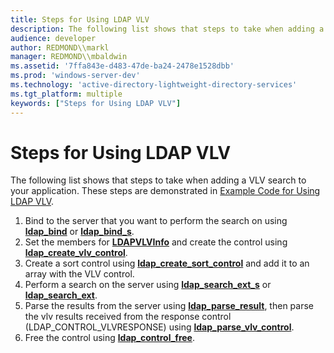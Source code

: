 ```yaml
---
title: Steps for Using LDAP VLV
description: The following list shows that steps to take when adding a VLV search to your application. These steps are demonstrated in Example Code for Using LDAP VLV.
audience: developer
author: REDMOND\\markl
manager: REDMOND\\mbaldwin
ms.assetid: '7ffa843e-d483-47de-ba24-2478e1528dbb'
ms.prod: 'windows-server-dev'
ms.technology: 'active-directory-lightweight-directory-services'
ms.tgt_platform: multiple
keywords: ["Steps for Using LDAP VLV"]
---
```


# Steps for Using LDAP VLV

The following list shows that steps to take when adding a VLV search to your application. These steps are demonstrated in [Example Code for Using LDAP VLV](example-code-for-using-ldap-vlv.md).

1.  Bind to the server that you want to perform the search on using [**ldap\_bind**](ldap-bind.md) or [**ldap\_bind\_s**](ldap-bind-s.md).
2.  Set the members for [**LDAPVLVInfo**](ldapvlvinfo.md) and create the control using [**ldap\_create\_vlv\_control**](ldap-create-vlv-control.md).
3.  Create a sort control using [**ldap\_create\_sort\_control**](ldap-create-sort-control.md) and add it to an array with the VLV control.
4.  Perform a search on the server using [**ldap\_search\_ext\_s**](ldap-search-ext-s.md) or [**ldap\_search\_ext**](ldap-search-ext.md).
5.  Parse the results from the server using [**ldap\_parse\_result**](ldap-parse-result.md), then parse the vlv results received from the response control (LDAP\_CONTROL\_VLVRESPONSE) using [**ldap\_parse\_vlv\_control**](ldap-parse-vlv-control.md).
6.  Free the control using [**ldap\_control\_free**](ldap-control-free.md).

 

 




